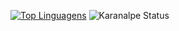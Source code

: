  [![Top Linguagens](https://github-readme-stats.vercel.app/api/top-langs/?username=leandronaldei&layout=compact)](https://github.com/anuraghazra/github-readme-stats)
 ![Karanalpe Status](https://github-readme-stats.vercel.app/api?username=leandronaldei&show_icons=true)
